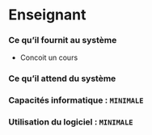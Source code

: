# Enseignant

### Ce qu’il fournit au système
- Concoit un cours

### Ce qu’il attend du système

### Capacités informatique : ``` MINIMALE ```

### Utilisation du logiciel : ``` MINIMALE ```
